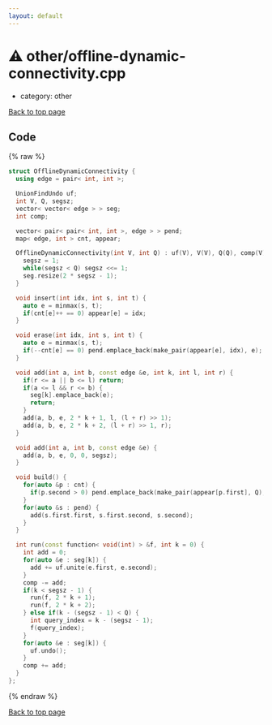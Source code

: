 ```yaml
---
layout: default
---
```


<!-- mathjax config similar to math.stackexchange -->
<script type="text/javascript" async
  src="https://cdnjs.cloudflare.com/ajax/libs/mathjax/2.7.5/MathJax.js?config=TeX-MML-AM_CHTML">
</script>
<script type="text/x-mathjax-config">
  MathJax.Hub.Config({
    TeX: { equationNumbers: { autoNumber: "AMS" }},
    tex2jax: {
      inlineMath: [ ['$','$'] ],
      processEscapes: true
    },
    "HTML-CSS": { matchFontHeight: false },
    displayAlign: "left",
    displayIndent: "2em"
  });
</script>

<script type="text/javascript" src="https://cdnjs.cloudflare.com/ajax/libs/jquery/3.4.1/jquery.min.js"></script>
<script src="https://cdn.jsdelivr.net/npm/jquery-balloon-js@1.1.2/jquery.balloon.min.js" integrity="sha256-ZEYs9VrgAeNuPvs15E39OsyOJaIkXEEt10fzxJ20+2I=" crossorigin="anonymous"></script>
<script type="text/javascript" src="../../assets/js/copy-button.js"></script>
<link rel="stylesheet" href="../../assets/css/copy-button.css" />


# :warning: other/offline-dynamic-connectivity.cpp
* category: other


[Back to top page](../../index.html)



## Code
{% raw %}
```cpp
struct OfflineDynamicConnectivity {
  using edge = pair< int, int >;

  UnionFindUndo uf;
  int V, Q, segsz;
  vector< vector< edge > > seg;
  int comp;

  vector< pair< pair< int, int >, edge > > pend;
  map< edge, int > cnt, appear;

  OfflineDynamicConnectivity(int V, int Q) : uf(V), V(V), Q(Q), comp(V) {
    segsz = 1;
    while(segsz < Q) segsz <<= 1;
    seg.resize(2 * segsz - 1);
  }

  void insert(int idx, int s, int t) {
    auto e = minmax(s, t);
    if(cnt[e]++ == 0) appear[e] = idx;
  }

  void erase(int idx, int s, int t) {
    auto e = minmax(s, t);
    if(--cnt[e] == 0) pend.emplace_back(make_pair(appear[e], idx), e);
  }

  void add(int a, int b, const edge &e, int k, int l, int r) {
    if(r <= a || b <= l) return;
    if(a <= l && r <= b) {
      seg[k].emplace_back(e);
      return;
    }
    add(a, b, e, 2 * k + 1, l, (l + r) >> 1);
    add(a, b, e, 2 * k + 2, (l + r) >> 1, r);
  }

  void add(int a, int b, const edge &e) {
    add(a, b, e, 0, 0, segsz);
  }

  void build() {
    for(auto &p : cnt) {
      if(p.second > 0) pend.emplace_back(make_pair(appear[p.first], Q), p.first);
    }
    for(auto &s : pend) {
      add(s.first.first, s.first.second, s.second);
    }
  }

  int run(const function< void(int) > &f, int k = 0) {
    int add = 0;
    for(auto &e : seg[k]) {
      add += uf.unite(e.first, e.second);
    }
    comp -= add;
    if(k < segsz - 1) {
      run(f, 2 * k + 1);
      run(f, 2 * k + 2);
    } else if(k - (segsz - 1) < Q) {
      int query_index = k - (segsz - 1);
      f(query_index);
    }
    for(auto &e : seg[k]) {
      uf.undo();
    }
    comp += add;
  }
};

```
{% endraw %}

[Back to top page](../../index.html)

